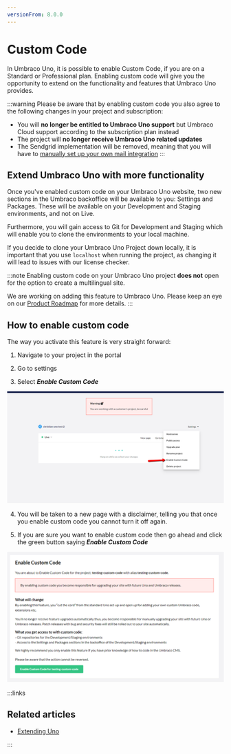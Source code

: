 ```yaml
---
versionFrom: 8.0.0
---
```


# Custom Code

In Umbraco Uno, it is possible to enable Custom Code, if you are on a Standard or Professional plan. Enabling custom code will give you the opportunity to extend on the functionality and features that Umbraco Uno provides.

:::warning
Please be aware that by enabling custom code you also agree to the following changes in your project and subscription:

* You will **no longer be entitled to Umbraco Uno support** but Umbraco Cloud support according to the subscription plan instead
* The project will **no longer receive Umbraco Uno related updates**
* The Sendgrid implementation will be removed, meaning that you will have to [manually set up your own mail integration](../../Umbraco-Cloud/Set-Up/SMTP-settings/index.md) 
:::

## Extend Umbraco Uno with more functionality

Once you've enabled custom code on your Umbraco Uno website, two new sections in the Umbraco backoffice will be available to you: Settings and Packages. These will be available on your Development and Staging environments, and not on Live.

Furthermore, you will gain access to Git for Development and Staging which will enable you to clone the environments to your local machine.

If you decide to clone your Umbraco Uno Project down locally, it is important that you use `localhost` when running the project, as changing it will lead to issues with our license checker.

:::note
Enabling custom code on your Umbraco Uno project **does not** open for the option to create a multilingual site.

We are working on adding this feature to Umbraco Uno. Please keep an eye on our [Product Roadmap](https://umbraco.com/products/roadmap/) for more details.
:::

## How to enable custom code

The way you activate this feature is very straight forward:

1. Navigate to your project in the portal

2. Go to settings

3. Select ***Enable Custom Code***

![this image shows what the menu looks like](images/Enable-Custom-Code.png)

4. You will be taken to a new page with a disclaimer, telling you that once you enable custom code you cannot turn it off again.

5. If you are sure you want to enable custom code then go ahead and click the green button saying ***Enable Custom Code***

![this image shows what the disclimer page looks like](images/warning-page.png)

:::links
## Related articles

- [Extending Uno](../Creating-Content/Extending-Uno)

:::
